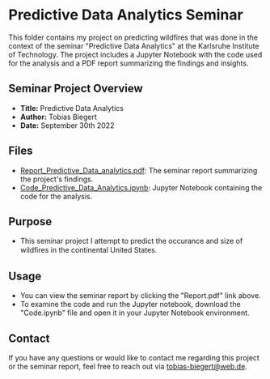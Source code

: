 # Predictive Data Analytics Seminar

This folder contains my project on predicting wildfires that was done in the context of the seminar "Predictive Data Analytics" at the Karlsruhe Institute of Technology. The project includes a Jupyter Notebook with the code used for the analysis and a PDF report summarizing the findings and insights.

## Seminar Project Overview

- **Title:** Predictive Data Analytics
- **Author:** Tobias Biegert
- **Date:** September 30th 2022

## Files

- [Report_Predictive_Data_analytics.pdf](https://github.com/tobiasbiegert/study_projects/blob/main/seminar_predictive_data_analytics/Report_Predictive_Data_Analytics.pdf): The seminar report summarizing the project's findings.
- [Code_Predictive_Data_Analytics.ipynb](https://github.com/tobiasbiegert/study_projects/blob/main/seminar_predictive_data_analytics/Code_Predictive_Data_Analytics.ipynb): Jupyter Notebook containing the code for the analysis.

## Purpose

- This seminar project I attempt to predict the occurance and size of wildﬁres in the continental United States.

## Usage

- You can view the seminar report by clicking the "Report.pdf" link above.
- To examine the code and run the Jupyter notebook, download the "Code.ipynb" file and open it in your Jupyter Notebook environment.

## Contact

If you have any questions or would like to contact me regarding this project or the seminar report, feel free to reach out via tobias-biegert@web.de.
